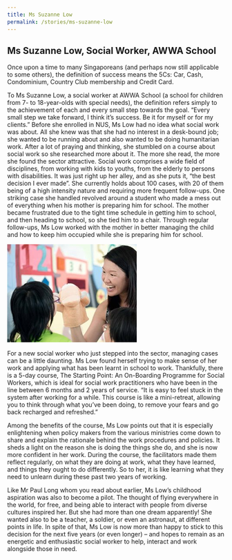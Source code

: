 ```yaml
---
title: Ms Suzanne Low
permalink: /stories/ms-suzanne-low
---
```


## Ms Suzanne Low, Social Worker, AWWA School

Once upon a time to many Singaporeans (and perhaps now still applicable to some others), the definition of success means the 5Cs: Car, Cash, Condominium, Country Club membership and Credit Card.

To Ms Suzanne Low, a social worker at AWWA School (a school for children from 7- to 18-year-olds with special needs), the definition refers simply to the achievement of each and every small step towards the goal. “Every small step we take forward, I think it’s success. Be it for myself or for my clients.” Before she enrolled in NUS, Ms Low had no idea what social work was about. All she knew was that she had no interest in a desk-bound job; she wanted to be running about and also wanted to be doing humanitarian work. After a lot of praying and thinking, she stumbled on a course about social work so she researched more about it. The more she read, the more she found the sector attractive.
Social work comprises a wide field of disciplines, from working with kids to youths, from the elderly to persons with disabilities. It was just right up her alley, and as she puts it, “the best decision I ever made”. She currently holds about 100 cases, with 20 of them being of a high intensity nature and requiring more frequent follow-ups. One striking case she handled revolved around a student who made a mess out of everything when his mother is preparing him for school. The mother became frustrated due to the tight time schedule in getting him to school, and then heading to school, so she tied him to a chair. Through regular follow-ups, Ms Low worked with the mother in better managing the child and how to keep him occupied while she is preparing him for school.

<img alt="Ms Suzanne Low" src="/images/stories/pages/ms-suzanne-low.jpg" style="width: 300px; height: 227px;" />

For a new social worker who just stepped into the sector, managing cases can be a little daunting. Ms Low found herself trying to make sense of her work and applying what has been learnt in school to work. Thankfully, there is a 5-day course, The Starting Point: An On-Boarding Programme for Social Workers, which is ideal for social work practitioners who have been in the line between 6 months and 2 years of service. “It is easy to feel stuck in the system after working for a while. This
course is like a mini-retreat, allowing you to think through what you’ve been doing, to remove your fears and go back recharged and refreshed.”

Among the benefits of the course, Ms Low points out that it is especially enlightening when policy makers from the various ministries come down to share and explain the rationale behind the work procedures and policies. It sheds a light on the reason she is doing the things she do, and she is now more confident in her work. During the course, the facilitators made them reflect regularly, on what they are doing at work, what they have learned, and things they ought to do differently. So to her, it is like learning what they need to unlearn during these past two years of working.

Like Mr Paul Long whom you read about earlier, Ms Low’s childhood aspiration was also to become a pilot. The thought of flying everywhere in the world, for free, and being able to interact with people from diverse cultures inspired her. But she had more than one dream apparently! She wanted also to be a teacher, a soldier, or even an astronaut, at different points in life. In spite of that, Ms Low is now more than happy to stick to this decision for the next five years (or even longer) – and hopes to remain as an energetic and enthusiastic social worker to help, interact and work alongside those in need.
